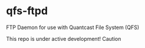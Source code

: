 qfs-ftpd
========

FTP Daemon for use with Quantcast File System (QFS)

This repo is under active development! Caution
